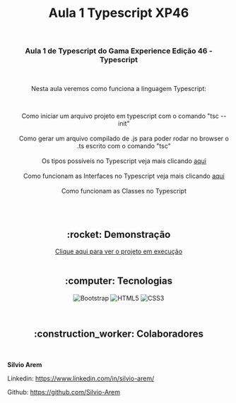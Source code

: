 <h1 align="center">Aula 1 Typescript XP46</h1>

<br>

<h3 align="center">Aula 1 de Typescript do Gama Experience Edição 46 - Typescript</h3>

<br>

<p align="center">Nesta aula veremos como funciona a linguagem Typescript:</p><br>
<ul style= "text-align: center; list-style-type: none">
    <li> Como iniciar um arquivo projeto em typescript com o comando "tsc --init"</li><br>
    <li> Como gerar um arquivo compilado de .js para poder rodar no browser o .ts escrito com o comando "tsc"</li><br>
    <li> Os tipos possíveis no Typescript veja mais clicando <a href="https://www.typescriptlang.org/docs/handbook/basic-types.html">aqui</a></li><br>
    <li> Como funcionam as Interfaces no Typescript veja mais clicando <a href="https://www.typescriptlang.org/docs/handbook/2/everyday-types.html#differences-between-type-aliases-and-interfaces">aqui</a></li><br>
    <li> Como funcionam as Classes no Typescript</li><br>
</ul>

<br>

<h2 align="center">:rocket: Demonstração</h2>

<div align="center"> 
  <a href="https://silvio-arem.github.io/aula-4-css-avancado-BEM/">Clique aqui para ver o projeto em execução</a>
</div>
<br>

<h2 align="center">:computer: Tecnologias</h2>
<div align="center">

  ![Bootstrap](https://img.shields.io/badge/Bootstrap-563D7C?style=for-the-badge&logo=bootstrap&logoColor=white) 
  ![HTML5](https://img.shields.io/badge/HTML5-E34F26?style=for-the-badge&logo=html5&logoColor=white) 
  ![CSS3](https://img.shields.io/badge/CSS3-1572B6?style=for-the-badge&logo=css3&logoColor=white) 
  
</div>
<br>
<h2 align="center">:construction_worker: Colaboradores</h2>


<br>

**Silvio Arem**

Linkedin: https://www.linkedin.com/in/silvio-arem/

Github: https://github.com/Silvio-Arem